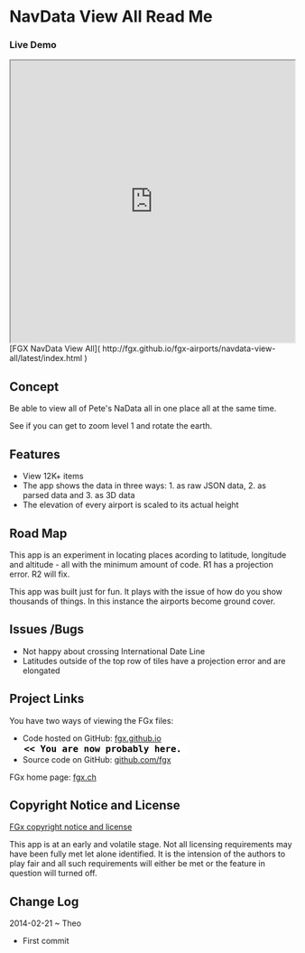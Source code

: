 NavData View All Read Me
========================

### Live Demo
<iframe src="http://fgx.github.io/fgx-airports/navdata-view-all/latest/index.html" width=100% height=500px class='overview' >
There is an `iframe` here. It is not visible when viewed on github.com/fgx. To view, please go to fgx.github.io. See 'Project Links' just below.
</iframe>
[FGX NavData View All]( http://fgx.github.io/fgx-airports/navdata-view-all/latest/index.html )


## Concept
Be able to view all of Pete's NaData all in one place all at the same time.

See if you can get to zoom level 1 and rotate the earth.


## Features

* View 12K+ items
* The app shows the data in three ways: 1. as raw JSON data, 2. as parsed data and 3. as 3D data 
* The elevation of every airport is scaled to its actual height

## Road Map
This app is an experiment in locating places acording to latitude, longitude and altitude - all with the minimum amount of code. 
R1 has a projection error. R2 will fix.

This app was built just for fun. It plays with the issue of how do you show thousands of things. In this instance the airports become ground cover.

## Issues /Bugs

* Not happy about crossing International Date Line
* Latitudes outside of the top row of tiles have a projection error and are elongated

## Project Links

You have two ways of viewing the FGx files:

* Code hosted on GitHub: [fgx.github.io]( http://fgx.github.io/fgx-airports/navdata-view-all/ "view the files as apps." ) <input value="<< You are now probably here." size=28 style="font:bold 12pt monospace;border-width:0;" >  
* Source code on GitHub: [github.com/fgx]( https://github.com/fgx/fgx-airports/tree/gh-pages/navdata-view-all "View the files as source code." ) <scan style=display:none ><< You are now probably here.</scan>

FGx home page: [fgx.ch]( http://www.fgx.ch )

## Copyright Notice and License

[FGx copyright notice and license]( https://github.com/fgx/fgx.github.io/blob/master/fgx-copyright-notice-and-license.md )

This app is at an early and volatile stage. Not all licensing requirements may have been fully met let alone identified. It is the intension of the authors to play fair and all such requirements will either be met or the feature in question will turned off.


## Change Log

2014-02-21 ~ Theo

* First commit






